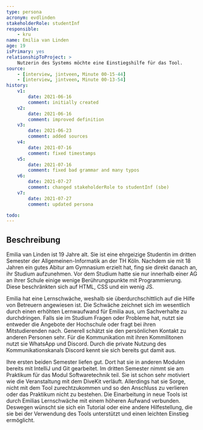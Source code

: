 ```yaml
---
type: persona
acronym: evdlinden
stakeholderRole: studentInf
responsible: 
    - kru
name: Emilia van Linden
age: 19
isPrimary: yes
relationshipToProject: >
    Nutzerin des Systems möchte eine Einstiegshilfe für das Tool.
source: 
    - [interview, jintveen, Minute 00-15-44]
    - [interview, jintveen, Minute 00-13-54]
history:
    v1:
        date: 2021-06-16
        comment: initially created
    v2:
        date: 2021-06-16
        comment: improved definition
    v3:
        date: 2021-06-23
        comment: added sources
    v4:
        date: 2021-07-16
        comment: fixed timestamps
    v5:
        date: 2021-07-16
        comment: fixed bad grammar and many typos
    v6:
        date: 2021-07-27
        comment: changed stakeholderRole to studentInf (sbe)
    v7:
        date: 2021-07-27
        comment: updated persona

todo:
---
```


## Beschreibung

Emilia van Linden ist 19 Jahre alt. Sie ist eine ehrgeizige Studentin im dritten Semester der Allgemeinen-Informatik an der TH Köln. Nachdem sie mit 18 Jahren ein gutes Abitur am Gymnasium erzielt hat, fing sie direkt danach an, ihr Studium aufzunehmen. Vor dem Studium hatte sie nur innerhalb einer AG an ihrer Schule einige wenige Berührungspunkte mit Programmierung. Diese beschränkten sich auf HTML, CSS und ein wenig JS.

Emilia hat eine Lernschwäche, weshalb sie überdurchschittlich auf die Hilfe von Betreuern angewiesen ist. Die Schwäche zeichnet sich im wesentlich durch einen erhöhten Lernwaufwand für Emilia aus, um Sachverhalte zu durchdringen. Falls sie im Studium Fragen oder Probleme hat, nutzt sie entweder die Angebote der Hochschule oder fragt bei ihren Mitstudierenden nach. Generell schätzt sie den persönlichen Kontakt zu anderen Personen sehr. Für die Kommunikation mit ihren Kommilitonen nutzt sie WhatsApp und Discord. Durch die private Nutzung des Kommunikationskanals Discord kennt sie sich bereits gut damit aus.

Ihre ersten beiden Semester liefen gut. Dort hat sie in anderen Modulen bereits mit IntelliJ und Git gearbeitet. Im dritten Semester nimmt sie am Praktikum für das Modul Softwaretechnik teil. Sie ist schon sehr motiviert wie die Veranstaltung mit dem DiveKit verläuft. Allerdings hat sie Sorge, nicht mit dem Tool zurechtzukommen und so den Anschluss zu verlieren oder das Praktikum nicht zu bestehen. Die Einarbeitung in neue Tools ist durch Emilias Lernschwäche mit einem höheren Aufwand verbunden. Deswegen wünscht sie sich ein Tutorial oder eine andere Hilfestellung, die sie bei der Verwendung des Tools unterstützt und einen leichten Einstieg ermöglicht.
